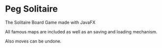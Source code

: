 # Peg Solitaire
The Solitaire Board Game made with JavaFX

All famous maps are included as well as an saving and loading mechanism.

Also moves can be undone.
